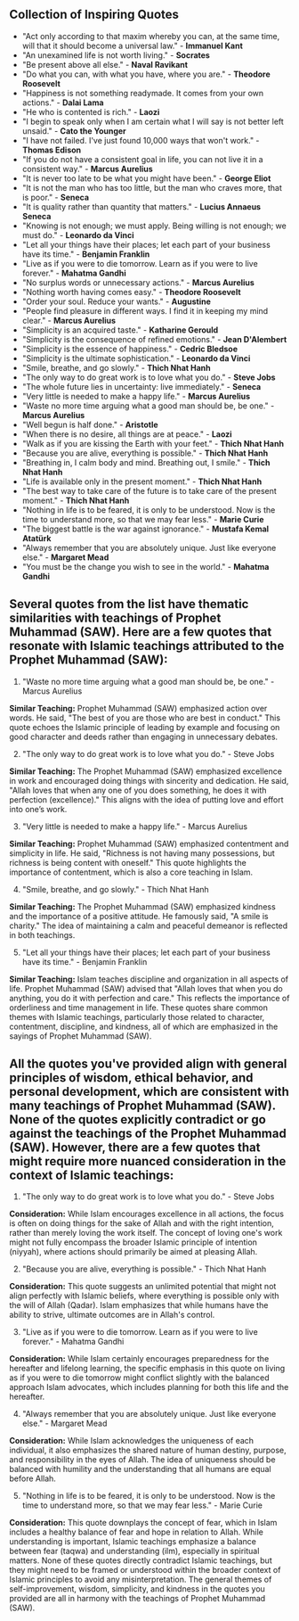 ## Collection of Inspiring Quotes

- "Act only according to that maxim whereby you can, at the same time, will that it should become a universal law." - **Immanuel Kant**
- "An unexamined life is not worth living." - **Socrates**
- "Be present above all else." - **Naval Ravikant**
- "Do what you can, with what you have, where you are." - **Theodore Roosevelt**
- "Happiness is not something readymade. It comes from your own actions." - **Dalai Lama**
- "He who is contented is rich." - **Laozi**
- "I begin to speak only when I am certain what I will say is not better left unsaid." - **Cato the Younger**
- "I have not failed. I've just found 10,000 ways that won't work." - **Thomas Edison**
- "If you do not have a consistent goal in life, you can not live it in a consistent way." - **Marcus Aurelius**
- "It is never too late to be what you might have been." - **George Eliot**
- "It is not the man who has too little, but the man who craves more, that is poor." - **Seneca**
- "It is quality rather than quantity that matters." - **Lucius Annaeus Seneca**
- "Knowing is not enough; we must apply. Being willing is not enough; we must do." - **Leonardo da Vinci**
- "Let all your things have their places; let each part of your business have its time." - **Benjamin Franklin**
- "Live as if you were to die tomorrow. Learn as if you were to live forever." - **Mahatma Gandhi**
- "No surplus words or unnecessary actions." - **Marcus Aurelius**
- "Nothing worth having comes easy." - **Theodore Roosevelt**
- "Order your soul. Reduce your wants." - **Augustine**
- "People find pleasure in different ways. I find it in keeping my mind clear." - **Marcus Aurelius**
- "Simplicity is an acquired taste." - **Katharine Gerould**
- "Simplicity is the consequence of refined emotions." - **Jean D'Alembert**
- "Simplicity is the essence of happiness." - **Cedric Bledsoe**
- "Simplicity is the ultimate sophistication." - **Leonardo da Vinci**
- "Smile, breathe, and go slowly." - **Thich Nhat Hanh**
- "The only way to do great work is to love what you do." - **Steve Jobs**
- "The whole future lies in uncertainty: live immediately." - **Seneca**
- "Very little is needed to make a happy life." - **Marcus Aurelius**
- "Waste no more time arguing what a good man should be, be one." - **Marcus Aurelius**
- "Well begun is half done." - **Aristotle**
- "When there is no desire, all things are at peace." - **Laozi**
- "Walk as if you are kissing the Earth with your feet." - **Thich Nhat Hanh**
- "Because you are alive, everything is possible." - **Thich Nhat Hanh**
- "Breathing in, I calm body and mind. Breathing out, I smile." - **Thich Nhat Hanh**
- "Life is available only in the present moment." - **Thich Nhat Hanh**
- "The best way to take care of the future is to take care of the present moment." - **Thich Nhat Hanh**
- "Nothing in life is to be feared, it is only to be understood. Now is the time to understand more, so that we may fear less." - **Marie Curie**
- "The biggest battle is the war against ignorance." - **Mustafa Kemal Atatürk**
- "Always remember that you are absolutely unique. Just like everyone else." - **Margaret Mead**
- "You must be the change you wish to see in the world." - **Mahatma Gandhi**

## Several quotes from the list have thematic similarities with teachings of Prophet Muhammad (SAW). Here are a few quotes that resonate with Islamic teachings attributed to the Prophet Muhammad (SAW):

1. "Waste no more time arguing what a good man should be, be one." - Marcus Aurelius

**Similar Teaching:** Prophet Muhammad (SAW) emphasized action over words. He said, "The best of you are those who are best in conduct." This quote echoes the Islamic principle of leading by example and focusing on good character and deeds rather than engaging in unnecessary debates.

2. "The only way to do great work is to love what you do." - Steve Jobs

**Similar Teaching:** The Prophet Muhammad (SAW) emphasized excellence in work and encouraged doing things with sincerity and dedication. He said, "Allah loves that when any one of you does something, he does it with perfection (excellence)." This aligns with the idea of putting love and effort into one’s work.

3. "Very little is needed to make a happy life." - Marcus Aurelius

**Similar Teaching:** Prophet Muhammad (SAW) emphasized contentment and simplicity in life. He said, "Richness is not having many possessions, but richness is being content with oneself." This quote highlights the importance of contentment, which is also a core teaching in Islam.

4. "Smile, breathe, and go slowly." - Thich Nhat Hanh

**Similar Teaching:** The Prophet Muhammad (SAW) emphasized kindness and the importance of a positive attitude. He famously said, "A smile is charity." The idea of maintaining a calm and peaceful demeanor is reflected in both teachings.

5. "Let all your things have their places; let each part of your business have its time." - Benjamin Franklin

**Similar Teaching:** Islam teaches discipline and organization in all aspects of life. Prophet Muhammad (SAW) advised that "Allah loves that when you do anything, you do it with perfection and care." This reflects the importance of orderliness and time management in life.
These quotes share common themes with Islamic teachings, particularly those related to character, contentment, discipline, and kindness, all of which are emphasized in the sayings of Prophet Muhammad (SAW).

## All the quotes you've provided align with general principles of wisdom, ethical behavior, and personal development, which are consistent with many teachings of Prophet Muhammad (SAW). None of the quotes explicitly contradict or go against the teachings of the Prophet Muhammad (SAW). However, there are a few quotes that might require more nuanced consideration in the context of Islamic teachings:

1. "The only way to do great work is to love what you do." - Steve Jobs

**Consideration:** While Islam encourages excellence in all actions, the focus is often on doing things for the sake of Allah and with the right intention, rather than merely loving the work itself. The concept of loving one's work might not fully encompass the broader Islamic principle of intention (niyyah), where actions should primarily be aimed at pleasing Allah.

2. "Because you are alive, everything is possible." - Thich Nhat Hanh

**Consideration:** This quote suggests an unlimited potential that might not align perfectly with Islamic beliefs, where everything is possible only with the will of Allah (Qadar). Islam emphasizes that while humans have the ability to strive, ultimate outcomes are in Allah's control.

3. "Live as if you were to die tomorrow. Learn as if you were to live forever." - Mahatma Gandhi

**Consideration:** While Islam certainly encourages preparedness for the hereafter and lifelong learning, the specific emphasis in this quote on living as if you were to die tomorrow might conflict slightly with the balanced approach Islam advocates, which includes planning for both this life and the hereafter.

4. "Always remember that you are absolutely unique. Just like everyone else." - Margaret Mead

**Consideration:** While Islam acknowledges the uniqueness of each individual, it also emphasizes the shared nature of human destiny, purpose, and responsibility in the eyes of Allah. The idea of uniqueness should be balanced with humility and the understanding that all humans are equal before Allah.

5. "Nothing in life is to be feared, it is only to be understood. Now is the time to understand more, so that we may fear less." - Marie Curie

**Consideration:** This quote downplays the concept of fear, which in Islam includes a healthy balance of fear and hope in relation to Allah. While understanding is important, Islamic teachings emphasize a balance between fear (taqwa) and understanding (ilm), especially in spiritual matters.
None of these quotes directly contradict Islamic teachings, but they might need to be framed or understood within the broader context of Islamic principles to avoid any misinterpretation. The general themes of self-improvement, wisdom, simplicity, and kindness in the quotes you provided are all in harmony with the teachings of Prophet Muhammad (SAW).